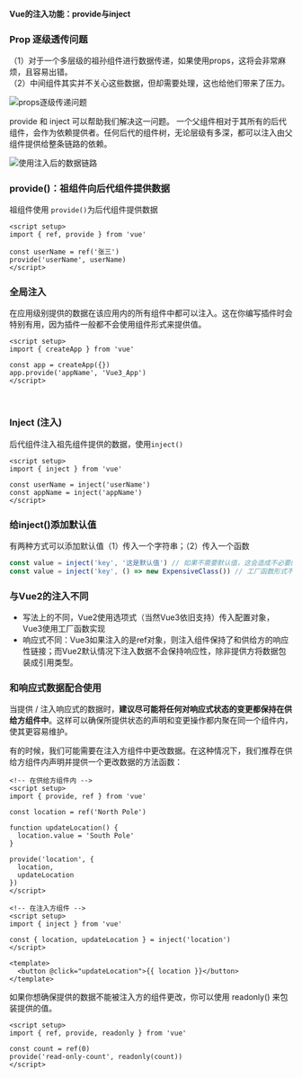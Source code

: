 #### Vue的注入功能：provide与inject

### Prop 逐级透传问题
（1）对于一个多层级的祖孙组件进行数据传递，如果使用props，这将会非常麻烦，且容易出错。<br>
（2）中间组件其实并不关心这些数据，但却需要处理，这也给他们带来了压力。<br>

<div><img alt="props逐级传递问题" src="https://cn.vuejs.org/assets/prop-drilling.11201220.png" /></div>

provide 和 inject 可以帮助我们解决这一问题。 一个父组件相对于其所有的后代组件，会作为依赖提供者。任何后代的组件树，无论层级有多深，都可以注入由父组件提供给整条链路的依赖。

<div><img alt="使用注入后的数据链路" src="https://cn.vuejs.org/assets/provide-inject.3e0505e4.png" /></div>


### provide()：祖组件向后代组件提供数据
祖组件使用 `provide()`为后代组件提供数据

```vue
<script setup>
import { ref, provide } from 'vue'

const userName = ref('张三')
provide('userName', userName)
</script>
```

### 全局注入
在应用级别提供的数据在该应用内的所有组件中都可以注入。这在你编写插件时会特别有用，因为插件一般都不会使用组件形式来提供值。

```vue
<script setup>
import { createApp } from 'vue'

const app = createApp({})
app.provide('appName', 'Vue3_App')
</script>
```

&emsp;

### Inject (注入)
后代组件注入祖先组件提供的数据，使用`inject()`

```vue
<script setup>
import { inject } from 'vue'

const userName = inject('userName')
const appName = inject('appName')
</script>
```

### 给inject()添加默认值
有两种方式可以添加默认值（1）传入一个字符串；（2）传入一个函数
```js
const value = inject('key', '这是默认值') // 如果不需要默认值，这会造成不必要的计算或产生副作用
const value = inject('key', () => new ExpensiveClass()) // 工厂函数形式不会有此问题
```

### 与Vue2的注入不同

- 写法上的不同，Vue2使用选项式（当然Vue3依旧支持）传入配置对象，Vue3使用工厂函数实现
- 响应式不同：Vue3如果注入的是ref对象，则注入组件保持了和供给方的响应性链接；而Vue2默认情况下注入数据不会保持响应性，除非提供方将数据包装成引用类型。


### 和响应式数据配合使用
当提供 / 注入响应式的数据时，**建议尽可能将任何对响应式状态的变更都保持在供给方组件中**。这样可以确保所提供状态的声明和变更操作都内聚在同一个组件内，使其更容易维护。

有的时候，我们可能需要在注入方组件中更改数据。在这种情况下，我们推荐在供给方组件内声明并提供一个更改数据的方法函数：
```vue
<!-- 在供给方组件内 -->
<script setup>
import { provide, ref } from 'vue'

const location = ref('North Pole')

function updateLocation() {
  location.value = 'South Pole'
}

provide('location', {
  location,
  updateLocation
})
</script>
```

```vue
<!-- 在注入方组件 -->
<script setup>
import { inject } from 'vue'

const { location, updateLocation } = inject('location')
</script>

<template>
  <button @click="updateLocation">{{ location }}</button>
</template>
```
如果你想确保提供的数据不能被注入方的组件更改，你可以使用 readonly() 来包装提供的值。

```vue
<script setup>
import { ref, provide, readonly } from 'vue'

const count = ref(0)
provide('read-only-count', readonly(count))
</script>
```

